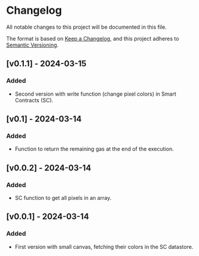 # Changelog

All notable changes to this project will be documented in this file.

The format is based on [Keep a Changelog](https://keepachangelog.com/en/1.0.0/),
and this project adheres to [Semantic Versioning](https://semver.org/spec/v2.0.0.html).

## [v0.1.1] - 2024-03-15

### Added
- Second version with write function (change pixel colors) in Smart Contracts (SC).

## [v0.1] - 2024-03-14

### Added
- Function to return the remaining gas at the end of the execution.

## [v0.0.2] - 2024-03-14

### Added
- SC function to get all pixels in an array.

## [v0.0.1] - 2024-03-14

### Added
- First version with small canvas, fetching their colors in the SC datastore.
